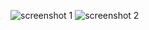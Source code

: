 ![screenshot 1](https://cloud.githubusercontent.com/assets/16939820/13905928/f8eb449a-eef2-11e5-828f-22d3460b9700.png)
![screenshot 2](https://cloud.githubusercontent.com/assets/16939820/13905929/f8eeb076-eef2-11e5-8681-4ce38056d040.png)
